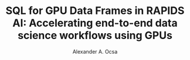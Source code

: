 ---
paperId: 39
author: Alexander A. Ocsa
publicationauthor: Ocsa, A. A.
title: "SQL for GPU Data Frames in RAPIDS AI: Accelerating end-to-end data science workflows using GPUs"
pdf: --
poster: Poster_Alexander_Ocsa
alt: --
type: Poster
topic: Applications
link: https://research.latinxinai.org/papers/icml/2019/pdf/Poster_Alexander_Ocsa.pdf
conference: icml
year: 2019
tags: icml-2019-po
location: California, USA
---